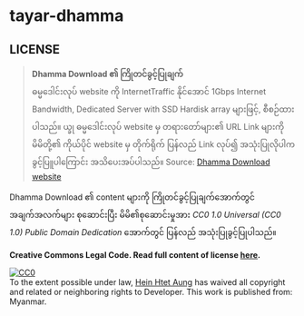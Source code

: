 # tayar-dhamma





## LICENSE

> **Dhamma Download ၏ ကြိုတင်ခွင့်ပြုချက်**<br>
ဓမ္မဒေါင်းလုပ် website ကို InternetTraffic နိုင်အောင် 1Gbps Internet Bandwidth, Dedicated Server with SSD Hardisk array များဖြင့်, စီစဉ်ထားပါသည်။ ယ္ခု ဓမ္မဒေါင်းလုပ် website မှ တရားတော်များ၏ URL Link များကို မိမိတို့၏ ကိုယ်ပိုင် website မှ တိုက်ရိုက် ပြန်လည် Link လုပ်၍ အသုံးပြုလိုပါက ခွင့်ပြူပါကြောင်း အသိပေးအပ်ပါသည်။ 
Source: [Dhamma Download website](http://www.dhammadownload.com/)

Dhamma Download ၏ content များကို ကြိုတင်ခွင့်ပြုချက်အောက်တွင် အချက်အလက်များ စုဆောင်းပြီး မိမိ၏စုဆောင်းမှုအား *CC0 1.0 Universal (CC0 1.0)
Public Domain Dedication* အောက်တွင် ပြန်လည် အသုံးပြုခွင့်ပြုပါသည်။ 

**Creative Commons Legal Code. Read full content of license [here](LICENSE).**

<p xmlns:dct="http://purl.org/dc/terms/" xmlns:vcard="http://www.w3.org/2001/vcard-rdf/3.0#">
  <a rel="license"
     href="http://creativecommons.org/publicdomain/zero/1.0/">
    <img src="https://licensebuttons.net/p/zero/1.0/88x31.png" style="border-style: none;" alt="CC0" />
  </a>
  <br />
  To the extent possible under law,
  <a rel="dct:publisher"
     href="https://www.heinhtetaung.com">
    <span property="dct:title">Hein Htet Aung</span></a>
  has waived all copyright and related or neighboring rights to
  <span property="dct:title">Developer</span>.
This work is published from:
<span property="vcard:Country" datatype="dct:ISO3166"
      content="MM" about="https://www.heinhtetaung.com">
  Myanmar</span>.
</p>
